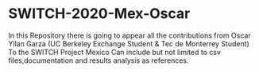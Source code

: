 # SWITCH-2020-Mex-Oscar

In this Repository there is going to appear all the contributions from Oscar Yllan Garza (UC Berkeley Exchange Student & Tec de Monterrey Student) 
To the SWITCH Project Mexico
Can include but not limited to csv files,documentation and results analysis as references.
